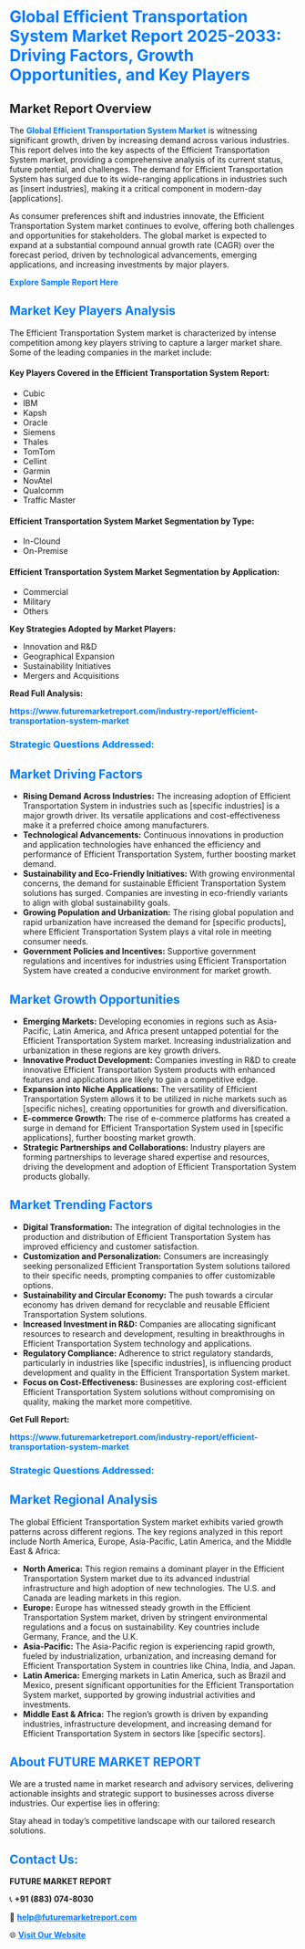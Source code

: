 <h1 style="color: #007BFF;">Global Efficient Transportation System Market Report 2025-2033: Driving Factors, Growth Opportunities, and Key Players</h1>

<section id="overview">
<h2>Market Report Overview</h2>
<p>The <a href="https://www.futuremarketreport.com/industry-report/efficient-transportation-system-market" style="color: #007BFF; text-decoration: none;"><strong>Global Efficient Transportation System Market</strong></a> is witnessing significant growth, driven by increasing demand across various industries. This report delves into the key aspects of the Efficient Transportation System market, providing a comprehensive analysis of its current status, future potential, and challenges. The demand for Efficient Transportation System has surged due to its wide-ranging applications in industries such as [insert industries], making it a critical component in modern-day [applications].</p>
<p>As consumer preferences shift and industries innovate, the Efficient Transportation System market continues to evolve, offering both challenges and opportunities for stakeholders. The global market is expected to expand at a substantial compound annual growth rate (CAGR) over the forecast period, driven by technological advancements, emerging applications, and increasing investments by major players.</p>
</section>

<section id="overview">
<p><a href="https://www.futuremarketreport.com/request-sample/reportId=55012" style="color: #007BFF; text-decoration: none;"><strong>Explore Sample Report Here</strong></a></p>
</section>

<section id="key-players">
<h2 style="color: #007BFF;">Market Key Players Analysis</h2>
<p>The Efficient Transportation System market is characterized by intense competition among key players striving to capture a larger market share. Some of the leading companies in the market include:</p>
<h4>Key Players Covered in the Efficient Transportation System Report:</h4>
<ul><li>Cubic</li><li>IBM</li><li>Kapsh</li><li>Oracle</li><li>Siemens</li><li>Thales</li><li>TomTom</li><li>Cellint</li><li>Garmin</li><li>NovAtel</li><li>Qualcomm</li><li>Traffic Master</li></ul>
<h4>Efficient Transportation System Market Segmentation by Type:</h4>
<ul><li>In-Clound</li><li>On-Premise</li></ul>

<h4>Efficient Transportation System Market Segmentation by Application:</h4>
<ul><li>Commercial</li><li>Military</li><li>Others</li></ul>
<p><strong>Key Strategies Adopted by Market Players:</strong></p>
<ul>
<li>Innovation and R&D</li>
<li>Geographical Expansion</li>
<li>Sustainability Initiatives</li>
<li>Mergers and Acquisitions</li>
</ul>
</section>

<section>
<p><strong>Read Full Analysis: </strong></p><a href="https://www.futuremarketreport.com/industry-report/efficient-transportation-system-market" style="color: #007BFF; text-decoration: none;"><strong>https://www.futuremarketreport.com/industry-report/efficient-transportation-system-market</strong></a>
<h3 style="color: #007BFF;">Strategic Questions Addressed:</h3>
</section>

<section id="driving-factors">
<h2 style="color: #007BFF;">Market Driving Factors</h2>
<ul>
<li><strong>Rising Demand Across Industries:</strong> The increasing adoption of Efficient Transportation System in industries such as [specific industries] is a major growth driver. Its versatile applications and cost-effectiveness make it a preferred choice among manufacturers.</li>
<li><strong>Technological Advancements:</strong> Continuous innovations in production and application technologies have enhanced the efficiency and performance of Efficient Transportation System, further boosting market demand.</li>
<li><strong>Sustainability and Eco-Friendly Initiatives:</strong> With growing environmental concerns, the demand for sustainable Efficient Transportation System solutions has surged. Companies are investing in eco-friendly variants to align with global sustainability goals.</li>
<li><strong>Growing Population and Urbanization:</strong> The rising global population and rapid urbanization have increased the demand for [specific products], where Efficient Transportation System plays a vital role in meeting consumer needs.</li>
<li><strong>Government Policies and Incentives:</strong> Supportive government regulations and incentives for industries using Efficient Transportation System have created a conducive environment for market growth.</li>
</ul>
</section>

<section id="growth-opportunities">
<h2 style="color: #007BFF;">Market Growth Opportunities</h2>
<ul>
<li><strong>Emerging Markets:</strong> Developing economies in regions such as Asia-Pacific, Latin America, and Africa present untapped potential for the Efficient Transportation System market. Increasing industrialization and urbanization in these regions are key growth drivers.</li>
<li><strong>Innovative Product Development:</strong> Companies investing in R&D to create innovative Efficient Transportation System products with enhanced features and applications are likely to gain a competitive edge.</li>
<li><strong>Expansion into Niche Applications:</strong> The versatility of Efficient Transportation System allows it to be utilized in niche markets such as [specific niches], creating opportunities for growth and diversification.</li>
<li><strong>E-commerce Growth:</strong> The rise of e-commerce platforms has created a surge in demand for Efficient Transportation System used in [specific applications], further boosting market growth.</li>
<li><strong>Strategic Partnerships and Collaborations:</strong> Industry players are forming partnerships to leverage shared expertise and resources, driving the development and adoption of Efficient Transportation System products globally.</li>
</ul>
</section>

<section id="trending-factors">
<h2 style="color: #007BFF;">Market Trending Factors</h2>
<ul>
<li><strong>Digital Transformation:</strong> The integration of digital technologies in the production and distribution of Efficient Transportation System has improved efficiency and customer satisfaction.</li>
<li><strong>Customization and Personalization:</strong> Consumers are increasingly seeking personalized Efficient Transportation System solutions tailored to their specific needs, prompting companies to offer customizable options.</li>
<li><strong>Sustainability and Circular Economy:</strong> The push towards a circular economy has driven demand for recyclable and reusable Efficient Transportation System solutions.</li>
<li><strong>Increased Investment in R&D:</strong> Companies are allocating significant resources to research and development, resulting in breakthroughs in Efficient Transportation System technology and applications.</li>
<li><strong>Regulatory Compliance:</strong> Adherence to strict regulatory standards, particularly in industries like [specific industries], is influencing product development and quality in the Efficient Transportation System market.</li>
<li><strong>Focus on Cost-Effectiveness:</strong> Businesses are exploring cost-efficient Efficient Transportation System solutions without compromising on quality, making the market more competitive.</li>
</ul>
</section>

<section>
<p><strong>Get Full Report: </strong></p><a href="https://www.futuremarketreport.com/industry-report/efficient-transportation-system-market" style="color: #007BFF; text-decoration: none;"><strong>https://www.futuremarketreport.com/industry-report/efficient-transportation-system-market</strong></a>
<h3 style="color: #007BFF;">Strategic Questions Addressed:</h3>
</section>


<section id="regional-analysis">
<h2 style="color: #007BFF;">Market Regional Analysis</h2>
<p>The global Efficient Transportation System market exhibits varied growth patterns across different regions. The key regions analyzed in this report include North America, Europe, Asia-Pacific, Latin America, and the Middle East & Africa:</p>
<ul>
<li><strong>North America:</strong> This region remains a dominant player in the Efficient Transportation System market due to its advanced industrial infrastructure and high adoption of new technologies. The U.S. and Canada are leading markets in this region.</li>
<li><strong>Europe:</strong> Europe has witnessed steady growth in the Efficient Transportation System market, driven by stringent environmental regulations and a focus on sustainability. Key countries include Germany, France, and the U.K.</li>
<li><strong>Asia-Pacific:</strong> The Asia-Pacific region is experiencing rapid growth, fueled by industrialization, urbanization, and increasing demand for Efficient Transportation System in countries like China, India, and Japan.</li>
<li><strong>Latin America:</strong> Emerging markets in Latin America, such as Brazil and Mexico, present significant opportunities for the Efficient Transportation System market, supported by growing industrial activities and investments.</li>
<li><strong>Middle East & Africa:</strong> The region’s growth is driven by expanding industries, infrastructure development, and increasing demand for Efficient Transportation System in sectors like [specific sectors].</li>
</ul>
</section>

<footer>
<h2 style="color: #007BFF;">About FUTURE MARKET REPORT</h2>
<p>We are a trusted name in market research and advisory services, delivering actionable insights and strategic support to businesses across diverse industries. Our expertise lies in offering:</p>

<p>Stay ahead in today’s competitive landscape with our tailored research solutions.</p>

<h2 style="color: #007BFF;">Contact Us:</h2>
<p><strong>FUTURE MARKET REPORT</strong></p>
<p>📞 <strong>+91 (883) 074-8030</strong></p>
<p>📧 <strong><a href="mailto:help@futuremarketreport.com" style="color: #007BFF;">help@futuremarketreport.com</a></strong></p>
<p>🌐 <strong><a href="https://www.futuremarketreport.com/" style="color: #007BFF;">Visit Our Website</a></strong></p>
</footer>